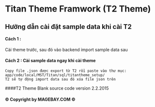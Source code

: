 # Titan Theme Framwork (T2 Theme)

## Hưỡng dẫn cài đặt sample data khi cài T2

#### Cách 1 :

 Cài theme trước, sau đó vào backend import sample data sau
 
#### Cách 2 : Cài sample data ngay khi cài theme 
	
	Copy file .json được export từ T2 rồi paste vào thư mục: 
	app/code/local/MST/Titan/sql/titantheme_setup/ 
	T2 sẽ tự động import data sau đó xóa file json trên

####T2 Theme Blank source code version 2.2.2015 

#### :copyright: Copyright by MAGEBAY.COM :copyright:
